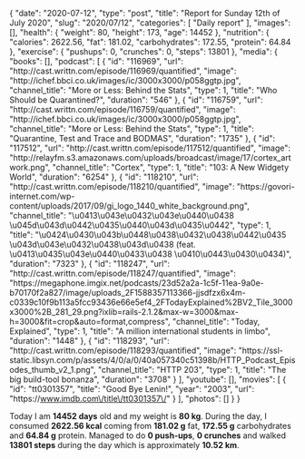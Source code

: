 {
    "date": "2020-07-12",
    "type": "post",
    "title": "Report for Sunday 12th of July 2020",
    "slug": "2020\/07\/12",
    "categories": [
        "Daily report"
    ],
    "images": [],
    "health": {
        "weight": 80,
        "height": 173,
        "age": 14452
    },
    "nutrition": {
        "calories": 2622.56,
        "fat": 181.02,
        "carbohydrates": 172.55,
        "protein": 64.84
    },
    "exercise": {
        "pushups": 0,
        "crunches": 0,
        "steps": 13801
    },
    "media": {
        "books": [],
        "podcast": [
            {
                "id": "116969",
                "url": "http:\/\/cast.writtn.com\/episode\/116969\/quantified",
                "image": "http:\/\/ichef.bbci.co.uk\/images\/ic\/3000x3000\/p058ggtp.jpg",
                "channel_title": "More or Less: Behind the Stats",
                "type": 1,
                "title": "Who Should be Quarantined?",
                "duration": "546"
            },
            {
                "id": "116759",
                "url": "http:\/\/cast.writtn.com\/episode\/116759\/quantified",
                "image": "http:\/\/ichef.bbci.co.uk\/images\/ic\/3000x3000\/p058ggtp.jpg",
                "channel_title": "More or Less: Behind the Stats",
                "type": 1,
                "title": "Quarantine, Test and Trace and BODMAS",
                "duration": "1735"
            },
            {
                "id": "117512",
                "url": "http:\/\/cast.writtn.com\/episode\/117512\/quantified",
                "image": "http:\/\/relayfm.s3.amazonaws.com\/uploads\/broadcast\/image\/17\/cortex_artwork.png",
                "channel_title": "Cortex",
                "type": 1,
                "title": "103: A New Widgety World",
                "duration": "6254"
            },
            {
                "id": "118210",
                "url": "http:\/\/cast.writtn.com\/episode\/118210\/quantified",
                "image": "https:\/\/govori-internet.com\/wp-content\/uploads\/2017\/09\/gi_logo_1440_white_background.png",
                "channel_title": "\u0413\u043e\u0432\u043e\u0440\u0438 \u045d\u043d\u0442\u0435\u0440\u043d\u0435\u0442",
                "type": 1,
                "title": "\u0424\u0430\u043b\u0448\u0438\u0432\u0438\u0442\u0435 \u043d\u043e\u0432\u0438\u043d\u0438 (feat. \u0413\u0435\u043e\u0440\u0433\u0438 \u0410\u0443\u0430\u0434)",
                "duration": "7323"
            },
            {
                "id": "118247",
                "url": "http:\/\/cast.writtn.com\/episode\/118247\/quantified",
                "image": "https:\/\/megaphone.imgix.net\/podcasts\/23d52a2a-1c5f-11ea-9a0e-b70170f2a827\/image\/uploads_2F1588357113366-jjsdfzx6x4m-c0339c10f9b113a5fcc93436e66e5ef4_2FTodayExplained%2BV2_Tile_3000x3000%2B_281_29.png?ixlib=rails-2.1.2&max-w=3000&max-h=3000&fit=crop&auto=format,compress",
                "channel_title": "Today, Explained",
                "type": 1,
                "title": "A million international students in limbo",
                "duration": "1448"
            },
            {
                "id": "118293",
                "url": "http:\/\/cast.writtn.com\/episode\/118293\/quantified",
                "image": "https:\/\/ssl-static.libsyn.com\/p\/assets\/4\/0\/a\/0\/40a057340c51398b\/HTTP_Podcast_Episodes_thumb_v2_1.png",
                "channel_title": "HTTP 203",
                "type": 1,
                "title": "The big build-tool bonanza",
                "duration": "3708"
            }
        ],
        "youtube": [],
        "movies": [
            {
                "id": "tt0301357",
                "title": "Good Bye Lenin!",
                "year": "2003",
                "url": "https:\/\/www.imdb.com\/title\/tt0301357\/"
            }
        ],
        "photos": []
    }
}

Today I am <strong>14452 days</strong> old and my weight is <strong>80 kg</strong>. During the day, I consumed <strong>2622.56 kcal</strong> coming from <strong>181.02 g</strong> fat, <strong>172.55 g</strong> carbohydrates and <strong>64.84 g</strong> protein. Managed to do <strong>0 push-ups</strong>, <strong>0 crunches</strong> and walked <strong>13801 steps</strong> during the day which is approximately <strong>10.52 km</strong>.
